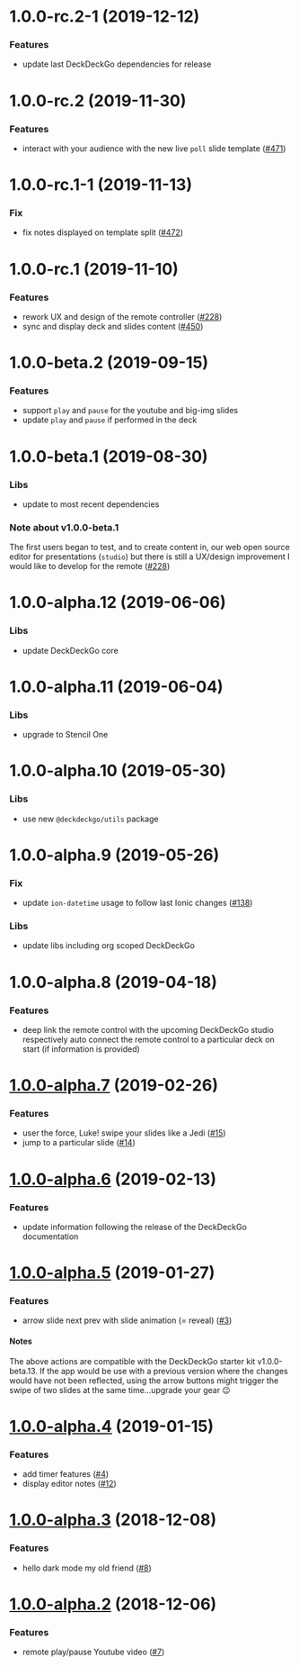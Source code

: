 <a name="1.0.0-rc.2-1"></a>
# 1.0.0-rc.2-1 (2019-12-12)

### Features

* update last DeckDeckGo dependencies for release

<a name="1.0.0-rc.2"></a>
# 1.0.0-rc.2 (2019-11-30)

### Features

* interact with your audience with the new live `poll` slide template ([#471](https://github.com/deckgo/deckdeckgo/issues/471))

<a name="1.0.0-rc.1-1"></a>
# 1.0.0-rc.1-1 (2019-11-13)

### Fix

* fix notes displayed on template split ([#472](https://github.com/deckgo/deckdeckgo/issues/472))

<a name="1.0.0-rc.1"></a>
# 1.0.0-rc.1 (2019-11-10)

### Features

* rework UX and design of the remote controller ([#228](https://github.com/deckgo/deckdeckgo/issues/228))
* sync and display deck and slides content ([#450](https://github.com/deckgo/deckdeckgo/issues/450))

<a name="1.0.0-beta.2"></a>
# 1.0.0-beta.2 (2019-09-15)

### Features

* support `play` and `pause` for the youtube and big-img slides
* update `play` and `pause` if performed in the deck

<a name="1.0.0-beta.1"></a>
# 1.0.0-beta.1 (2019-08-30)

### Libs

* update to most recent dependencies

### Note about v1.0.0-beta.1

The first users began to test, and to create content in, our web open source editor for presentations (`studio`) but there is still a UX/design improvement I would like to develop for the remote ([#228](https://github.com/deckgo/deckdeckgo/issues/228))

<a name="1.0.0-alpha.12"></a>
# 1.0.0-alpha.12 (2019-06-06)

### Libs

* update DeckDeckGo core

<a name="1.0.0-alpha.11"></a>
# 1.0.0-alpha.11 (2019-06-04)

### Libs

* upgrade to Stencil One

<a name="1.0.0-alpha.10"></a>
# 1.0.0-alpha.10 (2019-05-30)

### Libs

* use new `@deckdeckgo/utils` package

<a name="1.0.0-alpha.9"></a>
# 1.0.0-alpha.9 (2019-05-26)

### Fix

* update `ion-datetime` usage to follow last Ionic changes ([#138](https://github.com/deckgo/deckdeckgo/issues/138))

### Libs

* update libs including org scoped DeckDeckGo

<a name="1.0.0-alpha.8"></a>
# 1.0.0-alpha.8 (2019-04-18)

### Features

* deep link the remote control with the upcoming DeckDeckGo studio respectively auto connect the remote control to a particular deck on start (if information is provided)

<a name="1.0.0-alpha.7"></a>
# [1.0.0-alpha.7](https://github.com/deckgo/deckdeckgo-app/compare/v1.0.0-alpha.6...v1.0.0-alpha.7) (2019-02-26)

### Features

* user the force, Luke! swipe your slides like a Jedi ([#15](https://github.com/deckgo/deckdeckgo-app/issues/15))
* jump to a particular slide ([#14](https://github.com/deckgo/deckdeckgo-app/issues/14))

<a name="1.0.0-alpha.6"></a>
# [1.0.0-alpha.6](https://github.com/deckgo/deckdeckgo-app/compare/v1.0.0-alpha.5...v1.0.0-alpha.6) (2019-02-13)

### Features

* update information following the release of the DeckDeckGo documentation

<a name="1.0.0-alpha.5"></a>
# [1.0.0-alpha.5](https://github.com/deckgo/deckdeckgo-app/compare/v1.0.0-alpha.4...v1.0.0-alpha.5) (2019-01-27)

### Features

* arrow slide next prev with slide animation (= reveal) ([#3](https://github.com/deckgo/deckdeckgo-app/issues/3))

#### Notes

The above actions are compatible with the DeckDeckGo starter kit v1.0.0-beta.13. If the app would be use with a previous version where the changes would have not been reflected, using the arrow buttons might trigger the swipe of two slides at the same time...upgrade your gear 😉

<a name="1.0.0-alpha.4"></a>
# [1.0.0-alpha.4](https://github.com/deckgo/deckdeckgo-app/compare/v1.0.0-alpha.3...v1.0.0-alpha.4) (2019-01-15)

### Features

* add timer features ([#4](https://github.com/deckgo/deckdeckgo-app/issues/4))
* display editor notes ([#12](https://github.com/deckgo/deckdeckgo-app/issues/12))

<a name="1.0.0-alpha.3"></a>
# [1.0.0-alpha.3](https://github.com/deckgo/deckdeckgo-app/compare/v1.0.0-alpha.2...v1.0.0-alpha.3) (2018-12-08)

### Features

* hello dark mode my old friend ([#8](https://github.com/deckgo/deckdeckgo-app/issues/8))

<a name="1.0.0-alpha.2"></a>
# [1.0.0-alpha.2](https://github.com/deckgo/deckdeckgo-app/compare/v1.0.0-alpha.1...v1.0.0-alpha.2) (2018-12-06)

### Features

* remote play/pause Youtube video ([#7](https://github.com/deckgo/deckdeckgo-app/issues/7))
